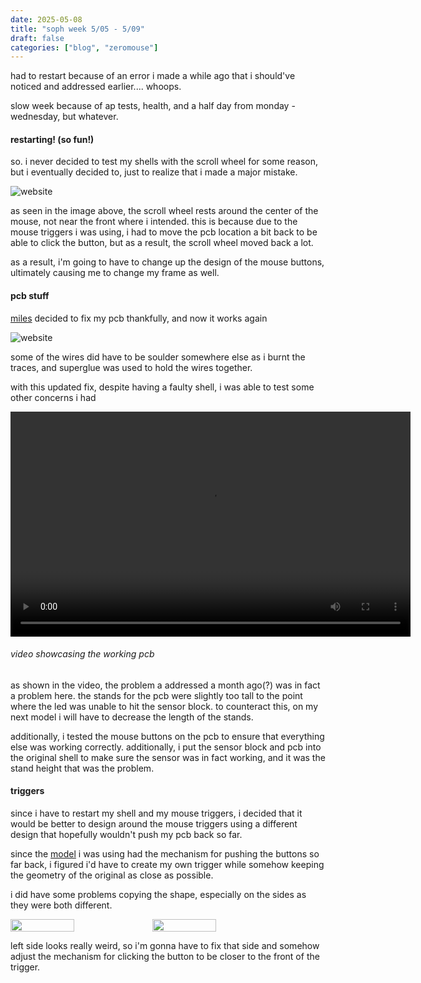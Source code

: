 ```yaml
---
date: 2025-05-08
title: "soph week 5/05 - 5/09"
draft: false
categories: ["blog", "zeromouse"]
---
```


had to restart because of an error i made a while ago that i should've noticed and addressed earlier.... whoops.

slow week because of ap tests, health, and a half day from monday - wednesday, but whatever.

#### restarting! (so fun!)
so. i never decided to test my shells with the scroll wheel for some reason, but i eventually decided to, just to realize that i made a major mistake. 

![website](/img/soph/15/error.png)

as seen in the image above, the scroll wheel rests around the center of the mouse, not near the front where i intended. this is because due to the mouse triggers i was using, i had to move the pcb location a bit back to be able to click the button, but as a result, the scroll wheel moved back a lot.

as a result, i'm going to have to change up the design of the mouse buttons, ultimately causing me to change my frame as well.

#### pcb stuff
[miles](https://www.mileshilliard.com/) decided to fix my pcb thankfully, and now it works again

![website](/img/soph/15/pcb-back.png)

some of the wires did have to be soulder somewhere else as i burnt the traces, and superglue was used to hold the wires together.

with this updated fix, despite having a faulty shell, i was able to test some other concerns i had

<video width="640" height="360" controls>
  <source src="/vids/soph/15/mouse.mp4" type="video/mp4">
</video>

###### video showcasing the working pcb

as shown in the video, the problem a addressed a month ago(?) was in fact a problem here. the stands for the pcb were slightly too tall to the point where the led was unable to hit the sensor block. to counteract this, on my next model i will have to decrease the length of the stands.

additionally, i tested the mouse buttons on the pcb to ensure that everything else was working correctly. additionally, i put the sensor block and pcb into the original shell to make sure the sensor was in fact working, and it was the stand height that was the problem. 

#### triggers
since i have to restart my shell and my mouse triggers, i decided that it would be better to design around the mouse triggers using a different design that hopefully wouldn't push my pcb back so far.

since the [model](https://www.printables.com/model/979182-lightweight-zeromouse-inspired-logitech-mx-mouse-m) i was using had the mechanism for pushing the buttons so far back, i figured i'd have to create my own trigger while somehow keeping the geometry of the original as close as possible.

i did have some problems copying the shape, especially on the sides as they were both different. 

<div style="display: flex;">  
  <img style="width: 45%;" src="/img/soph/15/mouseL-left.PNG">
  <img style="width: 45%;" src="/img/soph/15/mouseL-right.PNG">
</div>

left side looks really weird, so i'm gonna have to fix that side and somehow adjust the mechanism for clicking the button to be closer to the front of the trigger.